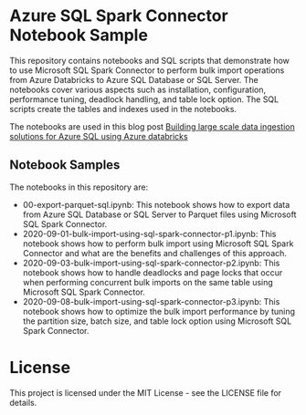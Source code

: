 # Azure SQL Spark Connector Notebook Sample

This repository contains notebooks and SQL scripts that demonstrate how to use Microsoft SQL Spark Connector to perform bulk import operations from Azure Databricks to Azure SQL Database or SQL Server. The notebooks cover various aspects such as installation, configuration, performance tuning, deadlock handling, and table lock option. The SQL scripts create the tables and indexes used in the notebooks.

The notebooks are used in this blog post [Building large scale data ingestion solutions for Azure SQL using Azure databricks](https://ankitbko.github.io/blog/2020/09/bulk-import-using-sql-spark-connector-p1/)

## Notebook Samples

The notebooks in this repository are:

* 00-export-parquet-sql.ipynb: This notebook shows how to export data from Azure SQL Database or SQL Server to Parquet files using Microsoft SQL Spark Connector.
* 2020-09-01-bulk-import-using-sql-spark-connector-p1.ipynb: This notebook shows how to perform bulk import using Microsoft SQL Spark Connector and what are the benefits and challenges of this approach.
* 2020-09-03-bulk-import-using-sql-spark-connector-p2.ipynb: This notebook shows how to handle deadlocks and page locks that occur when performing concurrent bulk imports on the same table using Microsoft SQL Spark Connector.
* 2020-09-08-bulk-import-using-sql-spark-connector-p3.ipynb: This notebook shows how to optimize the bulk import performance by tuning the partition size, batch size, and table lock option using Microsoft SQL Spark Connector.


# License

This project is licensed under the MIT License - see the LICENSE file for details.
